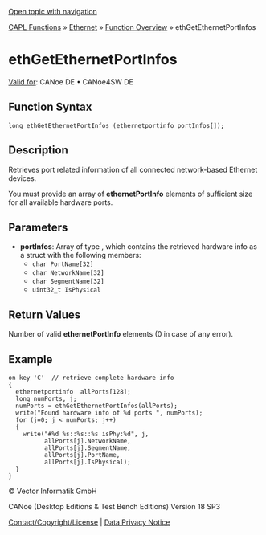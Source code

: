 [Open topic with navigation](../../../../../CANoeDEFamily.htm#Topics/CAPLFunctions/IP/Functions/CAPLfunctionEthGetEthernetPortInfos.md)

[CAPL Functions](../../CAPLfunctions.md) » [Ethernet](../CAPLEthernetStartPage.md) » [Function Overview](../CAPLfunctionsIPOverview.md) » ethGetEthernetPortInfos

# ethGetEthernetPortInfos

[Valid for](../../../Shared/FeatureAvailability.md):  CANoe DE • CANoe4SW DE

## Function Syntax

```plaintext
long ethGetEthernetPortInfos (ethernetportinfo portInfos[]);
```

## Description

Retrieves port related information of all connected network-based Ethernet devices.

You must provide an array of **ethernetPortInfo** elements of sufficient size for all available hardware ports.

## Parameters

- **portInfos**: Array of type **<ethernetPortInfo>**, which contains the retrieved hardware info as a struct with the following members:
  - `char PortName[32]`
  - `char NetworkName[32]`
  - `char SegmentName[32]`
  - `uint32_t IsPhysical`

## Return Values

Number of valid **ethernetPortInfo** elements (0 in case of any error).

## Example

```plaintext
on key 'C'  // retrieve complete hardware info
{
  ethernetportinfo  allPorts[128];
  long numPorts, j;
  numPorts = ethGetEthernetPortInfos(allPorts);
  write("Found hardware info of %d ports ", numPorts);
  for (j=0; j < numPorts; j++)
  {
    write("#%d %s::%s::%s isPhy:%d", j,
          allPorts[j].NetworkName,
          allPorts[j].SegmentName,
          allPorts[j].PortName,
          allPorts[j].IsPhysical);
  }
}
```

© Vector Informatik GmbH

CANoe (Desktop Editions & Test Bench Editions) Version 18 SP3

[Contact/Copyright/License](../../../Shared/ContactCopyrightLicense.md) | [Data Privacy Notice](https://www.vector.com/int/en/company/get-info/privacy-policy/)